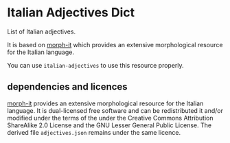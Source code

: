 <!--
Copyright 2019 Ludan Stoecklé
SPDX-License-Identifier: Apache-2.0
-->
# Italian Adjectives Dict

List of Italian adjectives.

It is based on [morph-it](https://docs.sslmit.unibo.it/doku.php?id=resources:morph-it) which provides an extensive  morphological resource for the Italian language.

You can use `italian-adjectives` to use this resource properly.


## dependencies and licences

[morph-it](https://docs.sslmit.unibo.it/doku.php?id=resources:morph-it) provides an extensive  morphological resource for the Italian language. It is dual-licensed free software and can be redistributed it and/or modified  under the terms of the under the Creative Commons Attribution ShareAlike 2.0 License and the GNU Lesser General Public License.
The derived file `adjectives.json` remains under the same licence.
